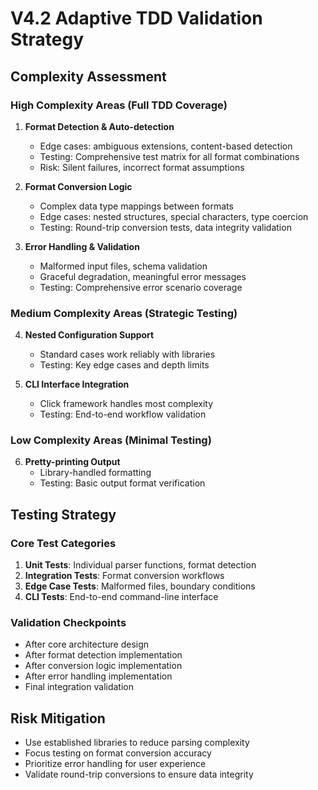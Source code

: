 # V4.2 Adaptive TDD Validation Strategy

## Complexity Assessment

### High Complexity Areas (Full TDD Coverage)
1. **Format Detection & Auto-detection**
   - Edge cases: ambiguous extensions, content-based detection
   - Testing: Comprehensive test matrix for all format combinations
   - Risk: Silent failures, incorrect format assumptions

2. **Format Conversion Logic**
   - Complex data type mappings between formats
   - Edge cases: nested structures, special characters, type coercion
   - Testing: Round-trip conversion tests, data integrity validation

3. **Error Handling & Validation**
   - Malformed input files, schema validation
   - Graceful degradation, meaningful error messages
   - Testing: Comprehensive error scenario coverage

### Medium Complexity Areas (Strategic Testing)
4. **Nested Configuration Support**
   - Standard cases work reliably with libraries
   - Testing: Key edge cases and depth limits

5. **CLI Interface Integration**
   - Click framework handles most complexity
   - Testing: End-to-end workflow validation

### Low Complexity Areas (Minimal Testing)
6. **Pretty-printing Output**
   - Library-handled formatting
   - Testing: Basic output format verification

## Testing Strategy

### Core Test Categories
1. **Unit Tests**: Individual parser functions, format detection
2. **Integration Tests**: Format conversion workflows
3. **Edge Case Tests**: Malformed files, boundary conditions
4. **CLI Tests**: End-to-end command-line interface

### Validation Checkpoints
- After core architecture design
- After format detection implementation
- After conversion logic implementation
- After error handling implementation
- Final integration validation

## Risk Mitigation
- Use established libraries to reduce parsing complexity
- Focus testing on format conversion accuracy
- Prioritize error handling for user experience
- Validate round-trip conversions to ensure data integrity